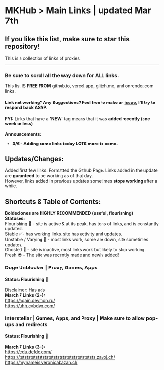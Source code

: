 # MKHub > Main Links | updated Mar 7th
## If you like this list, make sure to star this repository!
This is a collection of links of proxies

---

### Be sure to scroll all the way down for ALL links. 
This list IS **FREE FROM** github.io, vercel.app, glitch.me, and onrender.com links. <br>
 <!--
  Proxy: used for accessing websites that were blocked, searching anything up on Google, unrestricted and untrackable. <br>
 -->

  #### Link not working? Any Suggestions? Feel free to make an [issue](https://github.com/Mikhail110/LightspeedProxies/issues), I'll try to respond back ASAP. <br>
**FYI:** Links that have a **'NEW'** tag means that it was **added recently (one week or less)**
<br> <br>
**Announcements:**
- **3/6 - Adding some links today LOTS more to come.**

## Updates/Changes:
Added first few links.
Formatted the Github Page.
Links added in the update are **guranteed** to be working as of that day. <br>
However, links added in previous updates sometimes **stops working** after a while. <br>

## Shortcuts & Table of Contents:
**Bolded ones are HIGHLY RECOMMENDED (useful, flourishing)** <br>
**Statuses:** <br>
Flourishing :100: - site is active & at its peak, has tons of links, and is constantly updated.  <br>
Stable :white_check_mark:- has working links, site has activity and updates. <br>
Unstable / Varying :grimacing: - most links work, some are down, site sometimes updates. <br>
Ghosted :no_entry_sign: - site is inactive, most links work but likely to stop working.  <br>
Fresh :sunglasses: - The site was recently made and newly added! <br>

### Doge Unblocker | Proxy, Games, Apps
#### Status: Flourishing :100: 
Disclaimer: Has ads <br>
**March 7 Links (2+):** <br>
https://again.devmon.ru/           <br>
https://uhh.cybdyn.com/               <br>

### Interstellar | Games, Apps, and Proxy | Make sure to allow pop-ups and redirects
#### Status: Flourishing :100:
**March 7 Links (3+):** <br>
https://edu.defdc.com/
https://tststststststststststststststststststststs.zavoj.ch/
https://mynameis.veronicabazan.cl/




